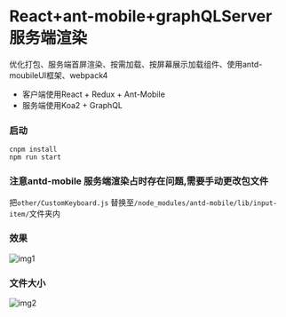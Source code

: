 # React+ant-mobile+graphQLServer 服务端渲染 
优化打包、服务端首屏渲染、按需加载、按屏幕展示加载组件、使用antd-moubileUI框架、webpack4


* 客户端使用React + Redux + Ant-Mobile
* 服务端使用Koa2 + GraphQL 

### 启动
```
cnpm install
npm run start
```

### 注意antd-mobile 服务端渲染占时存在问题,需要手动更改包文件
把`other/CustomKeyboard.js` 替换至`/node_modules/antd-mobile/lib/input-item/`文件夹内
### 效果
![img1](https://github.com/tzuser/ant-mobile-base/blob/master/other/img1.jpg)
### 文件大小
![img2](https://github.com/tzuser/ant-mobile-base/blob/master/other/img2.jpg)
